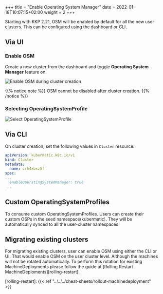 +++
title = "Enable Operating System Manager"
date = 2022-01-18T10:07:15+02:00
weight = 2
+++

Starting with KKP 2.21, OSM will be enabled by default for all the new user clusters. This can be configured using the dashboard or CLI.

## Via UI

### Enable OSM

Create a new cluster from the dashboard and toggle **Operating System Manager** feature on.

![Enable OSM during cluster creation](/img/kubermatic/main/tutorials/operating_system_manager/osm_dashboard.png?height=450px&classes=shadow,border "Enable OSM during cluster creation")

{{% notice note %}}
OSM cannot be disabled after cluster creation.
{{% /notice %}}

### Selecting OperatingSystemProfile

![Select OperatingSystemProfile](/img/kubermatic/main/tutorials/operating_system_manager/osm_select.png?height=450px&classes=shadow,border "Select OperatingSystemProfile")

## Via CLI

On cluster creation, set the following values in `Cluster` resource:

```yaml
apiVersion: kubermatic.k8c.io/v1
kind: Cluster
metadata:
  name: crh4xbxz5f
spec:
...
  enableOperatingSystemManager: true
...
```

## Custom OperatingSystemProfiles

To consume custom OperatingSystemProfiles. Users can create their custom OSPs in the seed namespace(kubermatic). They will be automatically synced to all the user-cluster namespaces.

## Migrating existing clusters

For migrating existing clusters, user can enable OSM using either the CLI or UI. That would enable OSM on the user cluster level. Although the machines will not be rotated automatically. To perform this rotation for existing MachineDeployments please follow the guide at [Rolling Restart MachineDeploments][rolling-restart].

[rolling-restart]: {{< ref "../../../cheat-sheets/rollout-machinedeployment" >}}
